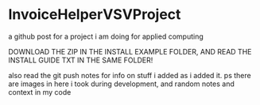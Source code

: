 # InvoiceHelperVSVProject
 a github post for a project i am doing for applied computing


DOWNLOAD THE ZIP IN THE INSTALL EXAMPLE FOLDER, AND READ THE INSTALL GUIDE TXT IN THE SAME FOLDER!


also read the git push notes for info on stuff i added as i added it.
ps there are images in here i took during development, and random notes and context in my code

